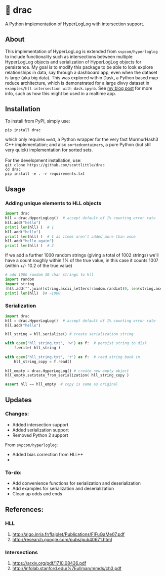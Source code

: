 # 🧛 drac

A Python implementation of HyperLogLog with intersection support. 

## About

This implementation of HyperLogLog is extended from `svpcom/hyperloglog` to include functionality such as intersections between multiple HyperLogLog objects and serialization of HyperLogLog objects for persistence. My goal is to modify this package to be able to look explore relationships in data, say through a dashboard app, even when the dataset is large (aka big data). This was explored within Dask, a Python based map-reduce architecture, which is demonstrated for a large divvy dataset in `examples/hll intersection with dask.ipynb`.  See [my blog post](http://scottlittle.org/Cardinality-estimation-in-Parallel/) for more info, such as how this might be used in a realtime app.

## Installation

To install from PyPI, simply use: <br>
```bash
pip install drac
```
which only requires `mmh3`, a Python wrapper for the very fast MurmurHash3 C++ implementation; and also `sortedcontainers`, a pure Python (but still very quick) implementation for sorted sets. <br>
<br>
For the development installation, use: <br>
`git clone https://github.com/scottlittle/drac` <br>
`cd drac` <br>
`pip install -e . -r requirements.txt` <br>

## Usage
### Adding unique elements to HLL objects

```python
import drac
hll = drac.HyperLogLog()  # accept default of 1% counting error rate
hll.add("hello")
print( len(hll) )  # 1
hll.add("hello")
print( len(hll) )  # 1 as items aren't added more than once
hll.add("hello again")
print( len(hll) )  # 2
```
If we add a further 1000 random strings (giving a total of 1002 strings) we'll have a count roughly within 1% of the true value, in this case it counts 1007 (within +/- 10.2 of the true value)

```python
# add 1000 random 30 char strings to hll
import random
import string
[hll.add("".join([string.ascii_letters[random.randint(0, len(string.ascii_letters)-1)] for n in range(30)])) for m in range(1000)]  
print( len(hll)  )# ~1000
```

### Serialization
```python
import drac
hll = drac.HyperLogLog()  # accept default of 1% counting error rate
hll.add("hello")

hll_string = hll.serialize() # create serialization string

with open('hll_string.txt', 'w') as f:  # persist string to disk
    f.write( hll_string )
    
with open('hll_string.txt', 'r') as f:  # read string back in
    hll_string_copy = f.read()
    
hll_empty = drac.HyperLogLog() # create new empty object
hll_empty.setstate_from_serialization( hll_string_copy )

assert hll == hll_empty  # copy is same as original
```

## Updates
### Changes:

- Added intersection support
- Added serialization support
- Removed Python 2 support

From `svpcom/hyperloglog`:
- Added bias correction from HLL++
- 
### To-do:
- Add convenience functions for serialization and deserialization
- Add examples for serialization and deserialization
- Clean up odds and ends

## References:
### HLL
1. http://algo.inria.fr/flajolet/Publications/FlFuGaMe07.pdf
2. http://research.google.com/pubs/pub40671.html
### Intersections
1. https://arxiv.org/pdf/1710.08436.pdf
2. http://infolab.stanford.edu/%7Eullman/mmds/ch3.pdf
